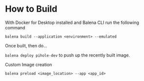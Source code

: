 # How to Build

With Docker for Desktop installed and Balena CLI run the following command

`balena build --application <environment> --emulated`

Once built, then do...

`balena deploy pihole-dev` to push up the recently built image.

Custom Image creation

`balena preload <image_location> --app <app_id>`
